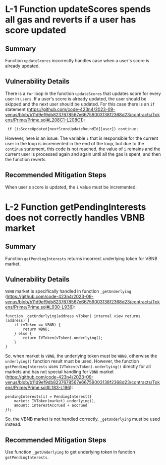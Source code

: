 # L-1 Function updateScores spends all gas and reverts if a user has score updated

## Summary

Function `updateScores` incorrectly handles case when a user's score is already updated.

## Vulnerability Details

There is a `for` loop in the function `updateScores` that updates score for every user in `users`. If a user's score is already updated, the user should be skipped and the next user should be updated. For this case there is an `if` statement (https://github.com/code-423n4/2023-09-venus/blob/b11d9ef9db8237678567e66759003138f2368d23/contracts/Tokens/Prime/Prime.sol#L208C1-L208C1):

```solidity
 if (isScoreUpdated[nextScoreUpdateRoundId][user]) continue;
```

However, here is an issue. The variable `i` that is responsible for the current user in the loop is incremented in the end of the loop, but due to the `continue` statement, this code is not reached, the value of `i` remains and the current user is processed again and again until all the gas is spent, and then the function reverts.

## Recommended Mitigation Steps

When user's score is updated, the `i` value must be incremented.

# L-2 Function getPendingInterests does not correctly handles VBNB market

## Summary

Function `getPendingInterests` returns incorrect underlying token for VBNB market.

## Vulnerability Details

`VBNB` market is specifically handled in function `_getUnderlying` (https://github.com/code-423n4/2023-09-venus/blob/b11d9ef9db8237678567e66759003138f2368d23/contracts/Tokens/Prime/Prime.sol#L930-L936):

```
function _getUnderlying(address vToken) internal view returns (address) {
    if (vToken == VBNB) {
        return WBNB;
    } else {
        return IVToken(vToken).underlying();
    }
}
```
So, when market is `VBNB`, the underlying token must be `WBNB`, otherwise the `underlying()` function result must be used. However, the function `getPendingInterests` uses `IVToken(vToken).underlying()` directly for all markets and has not special handling for `VBNB` market (https://github.com/code-423n4/2023-09-venus/blob/b11d9ef9db8237678567e66759003138f2368d23/contracts/Tokens/Prime/Prime.sol#L183-L186):

```solidity
pendingInterests[i] = PendingInterest({
    market: IVToken(market).underlying(),
    amount: interestAccrued + accrued
});
```

So, the VBNB market is not handled correctly, `_getUnderlying` must be used instead.

## Recommended Mitigation Steps

Use function `_getUnderlying` to get underlying token in function `getPendingInterests`.